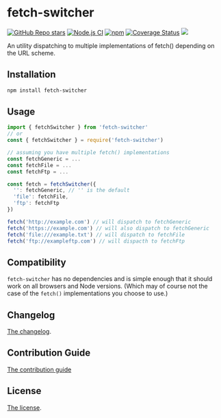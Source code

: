 # fetch-switcher

[![GitHub Repo stars](https://img.shields.io/github/stars/nicolas-van/fetch-switcher?style=social)](https://github.com/nicolas-van/fetch-switcher/stargazers) [![Node.js CI](https://github.com/nicolas-van/fetch-switcher/workflows/Node.js%20CI/badge.svg)](https://github.com/nicolas-van/fetch-switcher/actions) [![npm](https://img.shields.io/npm/v/fetch-switcher)](https://www.npmjs.com/package/fetch-switcher) [![Coverage Status](https://coveralls.io/repos/github/nicolas-van/fetch-switcher/badge.svg?branch=master)](https://coveralls.io/github/nicolas-van/fetch-switcher?branch=master) [![](https://data.jsdelivr.com/v1/package/npm/fetch-switcher/badge)](https://www.jsdelivr.com/package/npm/fetch-switcher)

An utility dispatching to multiple implementations of fetch() depending on the URL scheme.

## Installation

```bash
npm install fetch-switcher
```

## Usage

```javascript
import { fetchSwitcher } from 'fetch-switcher'
// or
const { fetchSwitcher } = require('fetch-switcher')

// assuming you have multiple fetch() implementations
const fetchGeneric = ...
const fetchFile = ...
const fetchFtp = ...

const fetch = fetchSwitcher({
  '': fetchGeneric, // '' is the default
  'file': fetchFile,
  'ftp': fetchFtp
})

fetch('http://example.com') // will dispatch to fetchGeneric
fetch('https://example.com') // will also dispatch to fetchGeneric
fetch('file:///example.txt') // will dispatch to fetchFile
fetch('ftp://exampleftp.com') // will dispacth to fetchFtp
```

## Compatibility

`fetch-switcher` has no dependencies and is simple enough that it should work on all browsers and Node versions. (Which may of course
not the case of the `fetch()` implementations you choose to use.)

## Changelog

[The changelog](https://github.com/nicolas-van/fetch-switcher/blob/master/CHANGELOG.md).

## Contribution Guide

[The contribution guide](https://github.com/nicolas-van/fetch-switcher/blob/master/CONTRIBUTING.md)

## License

[The license](https://github.com/nicolas-van/fetch-switcher/blob/master/LICENSE.md).
